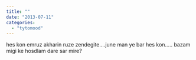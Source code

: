 ```yaml
---
title: ""
date: "2013-07-11"
categories: 
  - "tytomood"
---
```


hes kon emruz akharin ruze zendegite....june man ye bar hes kon..... bazam migi ke hosdlam dare sar mire?
